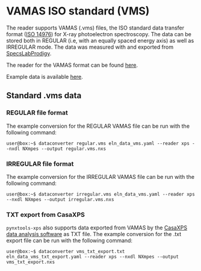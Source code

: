 # VAMAS ISO standard (VMS)

The reader supports VAMAS (.vms) files, the ISO standard data transfer format ([ISO 14976](https://www.iso.org/standard/24269.html)) for X-ray photoelectron spectroscopy. The data can be stored both in REGULAR (i.e, with an equally spaced energy axis) as well as IRREGULAR mode. The data was measured with and exported from [SpecsLabProdigy](https://www.specs-group.com/nc/specs/products/detail/prodigy/).

The reader for the VAMAS format can be found [here](https://github.com/FAIRmat-NFDI/pynxtools-xps/tree/main/pynxtools_xps/vms).

Example data is available [here](https://github.com/FAIRmat-NFDI/pynxtools-xps/tree/main/examples/vms).


## Standard .vms data

### REGULAR file format

<!-- How is this data structured -->

The example conversion for the REGULAR VAMAS file can be run with the following command:

```console
user@box:~$ dataconverter regular.vms eln_data_vms.yaml --reader xps --nxdl NXmpes --output regular.vms.nxs 
```

### IRREGULAR file format

<!-- How is this data structured -->

The example conversion for the IRREGULAR VAMAS file can be run with the following command:

```console
user@box:~$ dataconverter irregular.vms eln_data_vms.yaml --reader xps --nxdl NXmpes --output irregular.vms.nxs
```

### TXT export from CasaXPS

```pynxtools-xps``` also supports data exported from VAMAS by the [CasaXPS data analysis software](http://www.casaxps.com/) as TXT file. The example conversion for the .txt export file can be run with the following command:

```console
user@box:~$ dataconverter vms_txt_export.txt eln_data_vms_txt_export.yaml --reader xps --nxdl NXmpes --output vms_txt_export.nxs 
```

<!-- ## Additional metadata in comment lines (Phi) -->
<!-- ## Data analysis in CasaXPS -->